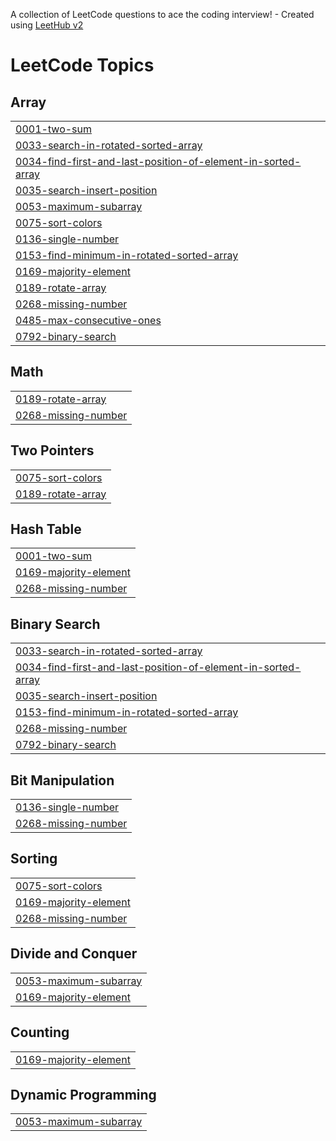 A collection of LeetCode questions to ace the coding interview! - Created using [LeetHub v2](https://github.com/arunbhardwaj/LeetHub-2.0)
<!---LeetCode Topics Start-->
# LeetCode Topics
## Array
|  |
| ------- |
| [0001-two-sum](https://github.com/Sujeet1409/Leetcode-problem-/tree/master/0001-two-sum) |
| [0033-search-in-rotated-sorted-array](https://github.com/Sujeet1409/Leetcode-problem-/tree/master/0033-search-in-rotated-sorted-array) |
| [0034-find-first-and-last-position-of-element-in-sorted-array](https://github.com/Sujeet1409/Leetcode-problem-/tree/master/0034-find-first-and-last-position-of-element-in-sorted-array) |
| [0035-search-insert-position](https://github.com/Sujeet1409/Leetcode-problem-/tree/master/0035-search-insert-position) |
| [0053-maximum-subarray](https://github.com/Sujeet1409/Leetcode-problem-/tree/master/0053-maximum-subarray) |
| [0075-sort-colors](https://github.com/Sujeet1409/Leetcode-problem-/tree/master/0075-sort-colors) |
| [0136-single-number](https://github.com/Sujeet1409/Leetcode-problem-/tree/master/0136-single-number) |
| [0153-find-minimum-in-rotated-sorted-array](https://github.com/Sujeet1409/Leetcode-problem-/tree/master/0153-find-minimum-in-rotated-sorted-array) |
| [0169-majority-element](https://github.com/Sujeet1409/Leetcode-problem-/tree/master/0169-majority-element) |
| [0189-rotate-array](https://github.com/Sujeet1409/Leetcode-problem-/tree/master/0189-rotate-array) |
| [0268-missing-number](https://github.com/Sujeet1409/Leetcode-problem-/tree/master/0268-missing-number) |
| [0485-max-consecutive-ones](https://github.com/Sujeet1409/Leetcode-problem-/tree/master/0485-max-consecutive-ones) |
| [0792-binary-search](https://github.com/Sujeet1409/Leetcode-problem-/tree/master/0792-binary-search) |
## Math
|  |
| ------- |
| [0189-rotate-array](https://github.com/Sujeet1409/Leetcode-problem-/tree/master/0189-rotate-array) |
| [0268-missing-number](https://github.com/Sujeet1409/Leetcode-problem-/tree/master/0268-missing-number) |
## Two Pointers
|  |
| ------- |
| [0075-sort-colors](https://github.com/Sujeet1409/Leetcode-problem-/tree/master/0075-sort-colors) |
| [0189-rotate-array](https://github.com/Sujeet1409/Leetcode-problem-/tree/master/0189-rotate-array) |
## Hash Table
|  |
| ------- |
| [0001-two-sum](https://github.com/Sujeet1409/Leetcode-problem-/tree/master/0001-two-sum) |
| [0169-majority-element](https://github.com/Sujeet1409/Leetcode-problem-/tree/master/0169-majority-element) |
| [0268-missing-number](https://github.com/Sujeet1409/Leetcode-problem-/tree/master/0268-missing-number) |
## Binary Search
|  |
| ------- |
| [0033-search-in-rotated-sorted-array](https://github.com/Sujeet1409/Leetcode-problem-/tree/master/0033-search-in-rotated-sorted-array) |
| [0034-find-first-and-last-position-of-element-in-sorted-array](https://github.com/Sujeet1409/Leetcode-problem-/tree/master/0034-find-first-and-last-position-of-element-in-sorted-array) |
| [0035-search-insert-position](https://github.com/Sujeet1409/Leetcode-problem-/tree/master/0035-search-insert-position) |
| [0153-find-minimum-in-rotated-sorted-array](https://github.com/Sujeet1409/Leetcode-problem-/tree/master/0153-find-minimum-in-rotated-sorted-array) |
| [0268-missing-number](https://github.com/Sujeet1409/Leetcode-problem-/tree/master/0268-missing-number) |
| [0792-binary-search](https://github.com/Sujeet1409/Leetcode-problem-/tree/master/0792-binary-search) |
## Bit Manipulation
|  |
| ------- |
| [0136-single-number](https://github.com/Sujeet1409/Leetcode-problem-/tree/master/0136-single-number) |
| [0268-missing-number](https://github.com/Sujeet1409/Leetcode-problem-/tree/master/0268-missing-number) |
## Sorting
|  |
| ------- |
| [0075-sort-colors](https://github.com/Sujeet1409/Leetcode-problem-/tree/master/0075-sort-colors) |
| [0169-majority-element](https://github.com/Sujeet1409/Leetcode-problem-/tree/master/0169-majority-element) |
| [0268-missing-number](https://github.com/Sujeet1409/Leetcode-problem-/tree/master/0268-missing-number) |
## Divide and Conquer
|  |
| ------- |
| [0053-maximum-subarray](https://github.com/Sujeet1409/Leetcode-problem-/tree/master/0053-maximum-subarray) |
| [0169-majority-element](https://github.com/Sujeet1409/Leetcode-problem-/tree/master/0169-majority-element) |
## Counting
|  |
| ------- |
| [0169-majority-element](https://github.com/Sujeet1409/Leetcode-problem-/tree/master/0169-majority-element) |
## Dynamic Programming
|  |
| ------- |
| [0053-maximum-subarray](https://github.com/Sujeet1409/Leetcode-problem-/tree/master/0053-maximum-subarray) |
<!---LeetCode Topics End-->